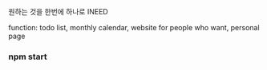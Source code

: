 원하는 것을 한번에 하나로 INEED

function: todo list, monthly calendar, website for people who want, personal page



### npm start
